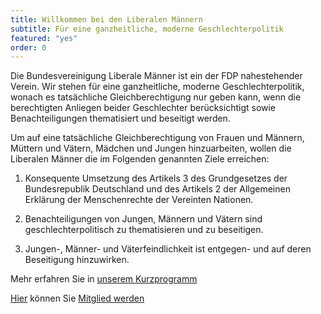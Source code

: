 ```yaml
---
title: Willkommen bei den Liberalen Männern
subtitle: Für eine ganzheitliche, moderne Geschlechterpolitik
featured: "yes"
order: 0
---
```


Die Bundesvereinigung Liberale Männer ist ein der FDP nahestehender Verein.
Wir stehen für eine ganzheitliche, moderne Geschlechterpolitik, wonach es tatsächliche Gleichberechtigung nur geben kann, wenn die berechtigten Anliegen beider Geschlechter berücksichtigt sowie Benachteiligungen thematisiert und beseitigt werden.

Um auf eine tatsächliche Gleichberechtigung von Frauen und Männern, Müttern und Vätern, Mädchen und Jungen hinzuarbeiten, wollen die Liberalen Männer die im Folgenden genannten Ziele erreichen:

1. Konsequente Umsetzung des Artikels 3 des Grundgesetzes der Bundesrepublik Deutschland und des Artikels 2 der Allgemeinen Erklärung der Menschenrechte der Vereinten Nationen.

2. Benachteiligungen von Jungen, Männern und Vätern sind geschlechterpolitisch zu thematisieren und zu beseitigen.

3. Jungen-, Männer- und Väterfeindlichkeit ist entgegen- und auf deren Beseitigung hinzuwirken.

Mehr erfahren Sie in [unserem Kurzprogramm](/menu/kurzprogramm)

[Hier](/menu/mitgliedschaft) können Sie [Mitglied werden](/menu/mitgliedschaft)
